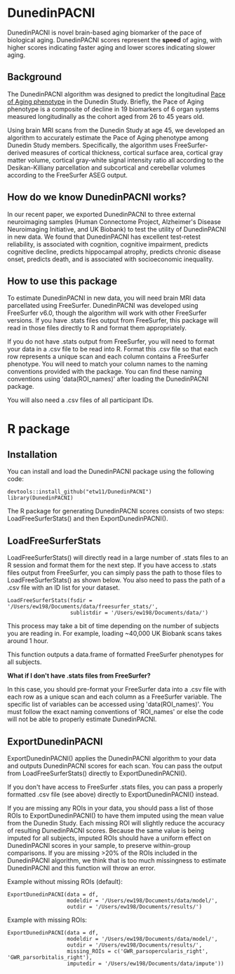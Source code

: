 # DunedinPACNI
DunedinPACNI is novel brain-based aging biomarker of the pace of biological aging. DunedinPACNI scores represent the **speed** of aging, with higher scores indicating faster aging and lower scores indicating slower aging.

## Background
The DunedinPACNI algorithm was designed to predict the longitudinal [Pace of Aging phenotype](https://www.nature.com/articles/s43587-021-00044-4) in the Dunedin Study. Briefly, the Pace of Aging phenotype is a composite of decline in 19 biomarkers of 6 organ systems measured longitudinally as the cohort aged from 26 to 45 years old.

Using brain MRI scans from the Dunedin Study at age 45, we developed an algorithm to accurately estimate the Pace of Aging phenotype among Dunedin Study members. Specifically, the algorithm uses FreeSurfer-derived measures of cortical thickness, cortical surface area, cortical gray matter volume, cortical gray-white signal intensity ratio all according to the Desikan-Killiany parcellation and subcortical and cerebellar volumes according to the FreeSurfer ASEG output.

## How do we know DunedinPACNI works?
In our recent paper, we exported DunedinPACNI to three external neuroimaging samples (Human Connectome Project, Alzheimer's Disease Neuroimaging Initiative, and UK Biobank) to test the utility of DunedinPACNI in new data. We found that DunedinPACNI has excellent test-retest reliability, is associated with cognition, cognitive impairment, predicts cognitive decline, predicts hippocampal atrophy, predicts chronic disease onset, predicts death, and is associated with socioeconomic inequality.

## How to use this package
To estimate DunedinPACNI in new data, you will need brain MRI data parcellated using FreeSurfer. DunedinPACNI was developed using FreeSurfer v6.0, though the algorithm will work with other FreeSurfer versions. If you have .stats files output from FreeSurfer, this package will read in those files directly to R and format them appropriately.

If you do not have .stats output from FreeSurfer, you will need to format your data in a .csv file to be read into R. Format this .csv file so that each row represents a unique scan
and each column contains a FreeSurfer phenotype. You will need to match your column names to the naming conventions provided with the package. You can find these naming conventions using 'data(ROI_names)' after loading the DunedinPACNI package.

You will also need a .csv files of all participant IDs.

# R package

## Installation

You can install and load the DunedinPACNI package using the following code:
```
devtools::install_github("etw11/DunedinPACNI")
library(DunedinPACNI)
```

The R package for generating DunedinPACNI scores consists of two steps: LoadFreeSurferStats() and then ExportDunedinPACNI().

## LoadFreeSurferStats

LoadFreeSurferStats() will directly read in a large number of .stats files to an R session and format them for the next step. If you have access to .stats files output from FreeSurfer, you can simply pass the path to those files to LoadFreeSurferStats() as shown below. You also need to pass the path of a .csv file with an ID list for your dataset.

```
LoadFreeSurferStats(fsdir = '/Users/ew198/Documents/data/freesurfer_stats/',
                    sublistdir = '/Users/ew198/Documents/data/')
```

This process may take a bit of time depending on the number of subjects you are reading in. For example, loading ~40,000 UK Biobank scans takes around 1 hour.

This function outputs a data.frame of formatted FreeSurfer phenotypes for all subjects.

**What if I don't have .stats files from FreeSurfer?**

In this case, you should pre-format your FreeSurfer data into a .csv file with each row as a unique scan and each column as a FreeSurfer variable. The specific list of variables can be accessed using 'data(ROI_names)'. You must follow the exact naming conventions of 'ROI_names' or else the code will not be able to properly estimate DunedinPACNI.

## ExportDunedinPACNI

ExportDunedinPACNI() applies the DunedinPACNI algorithm to your data and outputs DunedinPACNI scores for each scan. You can pass the output from LoadFreeSurferStats() directly to ExportDunedinPACNI().

If you don't have access to FreeSurfer .stats files, you can pass a properly formatted .csv file (see above) directly to ExportDunedinPACNI() instead.

If you are missing any ROIs in your data, you should pass a list of those ROIs to ExportDunedinPACNI() to have them imputed using the mean value from the Dunedin Study. Each missing ROI will slightly reduce the accuracy of resulting DunedinPACNI scores. Because the same value is being imputed for all subjects, imputed ROIs should have a uniform effect on DunedinPACNI scores in your sample, to preserve within-group comparisons. If you are missing >20% of the ROIs included in the DunedinPACNI algorithm, we think that is too much missingness to estimate DunedinPACNI and this function will throw an error.

Example without missing ROIs (default):
```
ExportDunedinPACNI(data = df,
                   modeldir = '/Users/ew198/Documents/data/model/',
                   outdir = '/Users/ew198/Documents/results/')
```

Example with missing ROIs:
```
ExportDunedinPACNI(data = df,
                   modeldir = '/Users/ew198/Documents/data/model/',
                   outdir = '/Users/ew198/Documents/results/',
                   missing_ROIs = c('GWR_parsopercularis_right', 'GWR_parsorbitalis_right'),
                   imputedir = '/Users/ew198/Documents/data/impute'))
```


